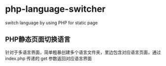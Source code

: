 # php-language-switcher
switch language by using PHP for static page

## PHP静态页面切换语言
针对于多语言界面，简单粗暴创建多个语言文件夹，里边包含对应语言页面，通过 index.php 传递的 get 参数返回对应语言界面
